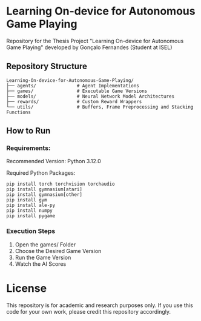 # Learning On-device for Autonomous Game Playing
Repository for the Thesis Project "Learning On-device for Autonomous Game Playing" developed by Gonçalo Fernandes (Student at ISEL)

## Repository Structure
```
Learning-On-device-for-Autonomous-Game-Playing/
├── agents/               # Agent Implementations
├── games/                # Executable Game Versions
├── models/               # Neural Network Model Architectures
├── rewards/              # Custom Reward Wrappers
└── utils/                # Buffers, Frame Preprocessing and Stacking Functions
```

## How to Run

### Requirements:

Recommended Version: Python 3.12.0

Required Python Packages:

```
pip install torch torchvision torchaudio
pip install gymnasium[atari]
pip install gymnasium[other]
pip install gym
pip install ale-py
pip install numpy
pip install pygame
```

### Execution Steps

1. Open the games/ Folder
2. Choose the Desired Game Version
3. Run the Game Version
4. Watch the AI Scores


# License

This repository is for academic and research purposes only. If you use this code for your own work, please credit this repository accordingly.
